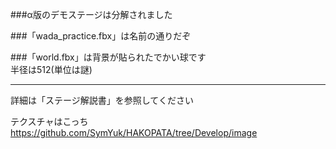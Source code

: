 ###α版のデモステージは分解されました

###「wada_practice.fbx」は名前の通りだぞ

###「world.fbx」は背景が貼られたでかい球です  
半径は512(単位は謎)

---

詳細は「ステージ解説書」を参照してください  

テクスチャはこっち https://github.com/SymYuk/HAKOPATA/tree/Develop/image
